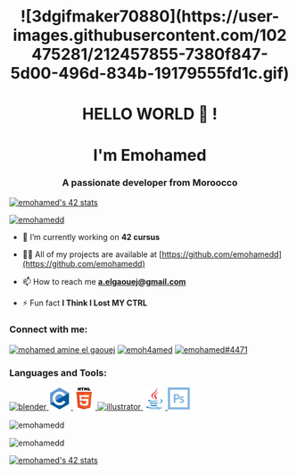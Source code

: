 <h1 align="center">![3dgifmaker70880](https://user-images.githubusercontent.com/102475281/212457855-7380f847-5d00-496d-834b-19179555fd1c.gif)

<h1 align="center">HELLO WORLD  👋 !
<h1 align="center"> I'm Emohamed</h1>
<h3 align="center">A passionate developer from Moroocco</h3>
<a href="https://github.com/oakoudad/badge42"><img src="https://badge.mediaplus.ma/binary/emohamed" alt="emohamed's 42 stats" /></a>
<p align="left"> <a href="https://github.com/ryo-ma/github-profile-trophy"><img src="https://github-profile-trophy.vercel.app/?username=emohamedd" alt="emohamedd" /></a> </p>

- 🔭 I’m currently working on **42 cursus**

- 👨‍💻 All of my projects are available at [https://github.com/emohamedd](https://github.com/emohamedd)

- 📫 How to reach me **a.elgaouej@gmail.com**

- ⚡ Fun fact **I Think I Lost MY CTRL**

<h3 align="left">Connect with me:</h3>
<p align="left">
<a href="https://linkedin.com/in/mohamed amine el gaouej" target="blank"><img align="center" src="https://raw.githubusercontent.com/rahuldkjain/github-profile-readme-generator/master/src/images/icons/Social/linked-in-alt.svg" alt="mohamed amine el gaouej" height="30" width="40" /></a>
<a href="https://instagram.com/emoh4amed" target="blank"><img align="center" src="https://raw.githubusercontent.com/rahuldkjain/github-profile-readme-generator/master/src/images/icons/Social/instagram.svg" alt="emoh4amed" height="30" width="40" /></a>
<a href="https://discord.gg/emohamed#4471" target="blank"><img align="center" src="https://raw.githubusercontent.com/rahuldkjain/github-profile-readme-generator/master/src/images/icons/Social/discord.svg" alt="emohamed#4471" height="30" width="40" /></a>
</p>

<h3 align="left">Languages and Tools:</h3>
<p align="left"> <a href="https://www.blender.org/" target="_blank" rel="noreferrer"> <img src="https://download.blender.org/branding/community/blender_community_badge_white.svg" alt="blender" width="40" height="40"/> </a> <a href="https://www.cprogramming.com/" target="_blank" rel="noreferrer"> <img src="https://raw.githubusercontent.com/devicons/devicon/master/icons/c/c-original.svg" alt="c" width="40" height="40"/> </a> <a href="https://www.w3.org/html/" target="_blank" rel="noreferrer"> <img src="https://raw.githubusercontent.com/devicons/devicon/master/icons/html5/html5-original-wordmark.svg" alt="html5" width="40" height="40"/> </a> <a href="https://www.adobe.com/in/products/illustrator.html" target="_blank" rel="noreferrer"> <img src="https://www.vectorlogo.zone/logos/adobe_illustrator/adobe_illustrator-icon.svg" alt="illustrator" width="40" height="40"/> </a> <a href="https://www.java.com" target="_blank" rel="noreferrer"> <img src="https://raw.githubusercontent.com/devicons/devicon/master/icons/java/java-original.svg" alt="java" width="40" height="40"/> </a> <a href="https://www.photoshop.com/en" target="_blank" rel="noreferrer"> <img src="https://raw.githubusercontent.com/devicons/devicon/master/icons/photoshop/photoshop-line.svg" alt="photoshop" width="40" height="40"/> </a> </p>

<p><img align="center" src="https://github-readme-stats.vercel.app/api/top-langs?username=emohamedd&show_icons=true&locale=en&layout=compact" alt="emohamedd" /></p>

<p><img align="center" src="https://github-readme-streak-stats.herokuapp.com/?user=emohamedd&" alt="emohamedd" /></p>

[![emohamed's 42 stats](https://badge.mediaplus.ma/greenbinary/emohamed)](https://github.com/oakoudad/badge42)
